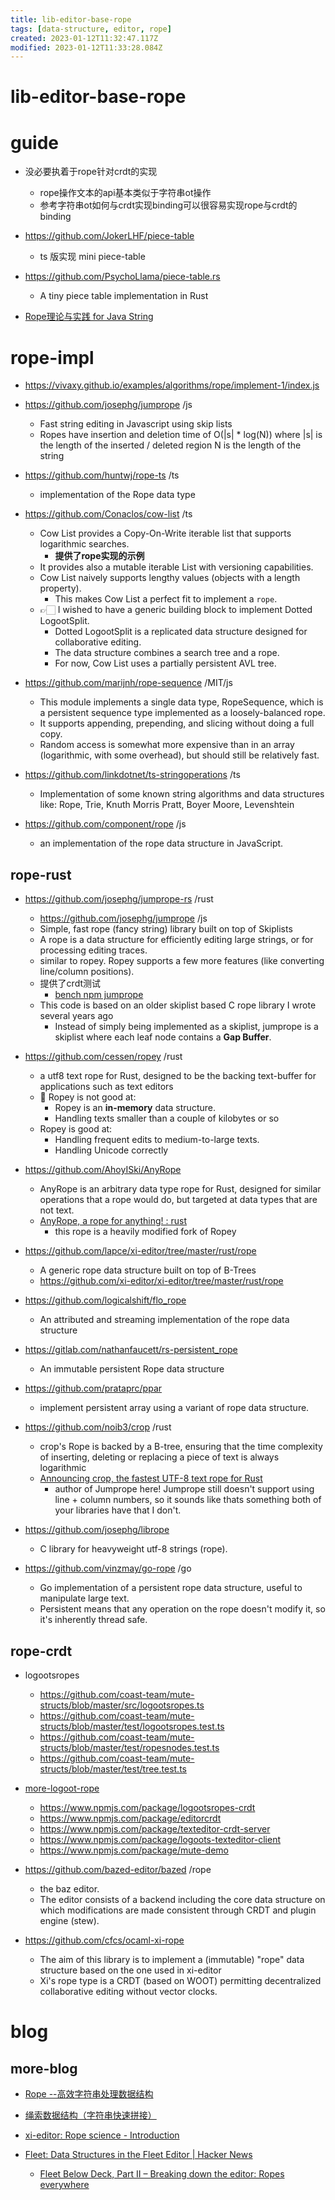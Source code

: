 ```yaml
---
title: lib-editor-base-rope
tags: [data-structure, editor, rope]
created: 2023-01-12T11:32:47.117Z
modified: 2023-01-12T11:33:28.084Z
---
```


# lib-editor-base-rope

# guide

- 没必要执着于rope针对crdt的实现
  - rope操作文本的api基本类似于字符串ot操作
  - 参考字符串ot如何与crdt实现binding可以很容易实现rope与crdt的binding

- https://github.com/JokerLHF/piece-table
  - ts 版实现 mini piece-table
- https://github.com/PsychoLlama/piece-table.rs
  - A tiny piece table implementation in Rust

- [Rope理论与实践 for Java String](https://web.archive.org/web/20160306020543/https://www.ibm.com/developerworks/cn/java/j-ropes/)
# rope-impl
- https://vivaxy.github.io/examples/algorithms/rope/implement-1/index.js

- https://github.com/josephg/jumprope /js
  - Fast string editing in Javascript using skip lists
  - Ropes have insertion and deletion time of O(|s| * log(N)) where |s| is the length of the inserted / deleted region N is the length of the string

- https://github.com/huntwj/rope-ts /ts
  - implementation of the Rope data type

- https://github.com/Conaclos/cow-list /ts
  - Cow List provides a Copy-On-Write iterable list that supports logarithmic searches.
    - **提供了rope实现的示例**
  - It provides also a mutable iterable List with versioning capabilities.
  - Cow List naively supports lengthy values (objects with a length property). 
    - This makes Cow List a perfect fit to implement a `rope`.
  - 👉🏻 I wished to have a generic building block to implement Dotted LogootSplit. 
    - Dotted LogootSplit is a replicated data structure designed for collaborative editing. 
    - The data structure combines a search tree and a rope.
    - For now, Cow List uses a partially persistent AVL tree.

- https://github.com/marijnh/rope-sequence /MIT/js
  - This module implements a single data type, RopeSequence, which is a persistent sequence type implemented as a loosely-balanced rope. 
  - It supports appending, prepending, and slicing without doing a full copy. 
  - Random access is somewhat more expensive than in an array (logarithmic, with some overhead), but should still be relatively fast.

- https://github.com/linkdotnet/ts-stringoperations /ts
  - Implementation of some known string algorithms and data structures like: Rope, Trie, Knuth Morris Pratt, Boyer Moore, Levenshtein

- https://github.com/component/rope /js
  - an implementation of the rope data structure in JavaScript.

## rope-rust

- https://github.com/josephg/jumprope-rs /rust
  - https://github.com/josephg/jumprope /js
  - Simple, fast rope (fancy string) library built on top of Skiplists
  - A rope is a data structure for efficiently editing large strings, or for processing editing traces.
  - similar to ropey. Ropey supports a few more features (like converting line/column positions).
  - 提供了crdt测试
    - [bench npm jumprope](https://gist.github.com/josephg/bcb2e74e52dc9c4651249fdffc48d1cf)
  - This code is based on an older skiplist based C rope library I wrote several years ago
    - Instead of simply being implemented as a skiplist, jumprope is a skiplist where each leaf node contains a **Gap Buffer**.

- https://github.com/cessen/ropey /rust
  - a utf8 text rope for Rust, designed to be the backing text-buffer for applications such as text editors
  - 🚨 Ropey is not good at:
    - Ropey is an **in-memory** data structure.
    - Handling texts smaller than a couple of kilobytes or so
  - Ropey is good at:
    - Handling frequent edits to medium-to-large texts. 
    - Handling Unicode correctly

- https://github.com/AhoyISki/AnyRope
  - AnyRope is an arbitrary data type rope for Rust, designed for similar operations that a rope would do, but targeted at data types that are not text.
  - [AnyRope, a rope for anything! : rust](https://www.reddit.com/r/rust/comments/11qkm4i/anyrope_a_rope_for_anything/)
    - this rope is a heavily modified fork of Ropey

- https://github.com/lapce/xi-editor/tree/master/rust/rope
  - A generic rope data structure built on top of B-Trees
  - https://github.com/xi-editor/xi-editor/tree/master/rust/rope

- https://github.com/logicalshift/flo_rope
  - An attributed and streaming implementation of the rope data structure

- https://gitlab.com/nathanfaucett/rs-persistent_rope
  - An immutable persistent Rope data structure

- https://github.com/prataprc/ppar
  - implement persistent array using a variant of rope data structure.

- https://github.com/noib3/crop /rust
  - crop's Rope is backed by a B-tree, ensuring that the time complexity of inserting, deleting or replacing a piece of text is always logarithmic
  - [Announcing crop, the fastest UTF-8 text rope for Rust](https://www.reddit.com/r/rust/comments/11cdi6b/announcing_crop_the_fastest_utf8_text_rope_for/)
    - author of Jumprope here! Jumprope still doesn't support using line + column numbers, so it sounds like thats something both of your libraries have that I don't.

- https://github.com/josephg/librope
  - C library for heavyweight utf-8 strings (rope).

- https://github.com/vinzmay/go-rope /go
  - Go implementation of a persistent rope data structure, useful to manipulate large text. 
  - Persistent means that any operation on the rope doesn't modify it, so it's inherently thread safe.

## rope-crdt

- logootsropes
  - https://github.com/coast-team/mute-structs/blob/master/src/logootsropes.ts
  - https://github.com/coast-team/mute-structs/blob/master/test/logootsropes.test.ts
  - https://github.com/coast-team/mute-structs/blob/master/test/ropesnodes.test.ts
  - https://github.com/coast-team/mute-structs/blob/master/test/tree.test.ts
- [more-logoot-rope](https://www.npmjs.com/~matthieunicolas)
  - https://www.npmjs.com/package/logootsropes-crdt
  - https://www.npmjs.com/package/editorcrdt
  - https://www.npmjs.com/package/texteditor-crdt-server
  - https://www.npmjs.com/package/logoots-texteditor-client
  - https://www.npmjs.com/package/mute-demo

- https://github.com/bazed-editor/bazed /rope
  - the baz editor.
  - The editor consists of a backend including the core data structure on which modifications are made consistent through CRDT and plugin engine (stew).

- https://github.com/cfcs/ocaml-xi-rope
  - The aim of this library is to implement a (immutable) "rope" data structure based on the one used in xi-editor
  - Xi's rope type is a CRDT (based on WOOT) permitting decentralized collaborative editing without vector clocks.
# blog

## more-blog

- [Rope --高效字符串处理数据结构](https://blog.csdn.net/ai_xiangjuan/article/details/79246289)

- [绳索数据结构（字符串快速拼接）](https://blog.csdn.net/sinat_36246371/article/details/72719174)

- [xi-editor: Rope science - Introduction](https://xi-editor.io/docs/rope_science_00.html)

- [Fleet: Data Structures in the Fleet Editor | Hacker News](https://news.ycombinator.com/item?id=30415868)
  - [Fleet Below Deck, Part II – Breaking down the editor: Ropes everywhere](https://blog.jetbrains.com/fleet/2022/02/fleet-below-deck-part-ii-breaking-down-the-editor/)
